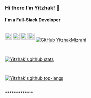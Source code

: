 <!--
**YitzhakMizrahi/YitzhakMizrahi** is a ✨ _special_ ✨ repository because its `README.md` (this file) appears on your GitHub profile.

Here are some ideas to get you started:

- 🔭 I’m currently working on ...
- 🌱 I’m currently learning ...
- 👯 I’m looking to collaborate on ...
- 🤔 I’m looking for help with ...
- 💬 Ask me about ...
- 📫 How to reach me: ...
- 😄 Pronouns: ...
- ⚡ Fun fact: ...
-->

### Hi there I'm [Yitzhak!](https://www.ymizrahi.com) 👋
#### I'm a Full-Stack Developer

<br/>
<a href="https://www.facebook.com/mizrahiyitzhak">
  <img align="left" alt="Facebook" width="22px" src="https://cdn.jsdelivr.net/npm/simple-icons@v3/icons/facebook.svg" />
</a>
<a href="https://www.linkedin.com/in/aviparshan/">
  <img align="left" alt="Linkedin" width="22px" src="https://cdn.jsdelivr.net/npm/simple-icons@v3/icons/linkedin.svg" />
</a>
<a href="https://www.instagram.com/aviparshan/">
  <img align="left" alt="Instagram" width="22px" src="https://cdn.jsdelivr.net/npm/simple-icons@v3/icons/instagram.svg" />
</a>

<a align="center" href="https://github.com/YitzhakMizrahi">
  <img align="left" alt="Rozen's Github" width="22px" src="https://cdn.jsdelivr.net/npm/simple-icons@v3/icons/github.svg" />
</a>

[![GitHub YitzhakMizrahi](https://img.shields.io/github/followers/YitzhakMizrahi?label=follow&style=social)](https://github.com/YitzhakMizrahi)

<br />

[![Yitzhak's github stats](https://github-readme-stats.vercel.app/api?username=YitzhakMizrahi&layout=compact&show_icons=true&theme=react)](https://github.com/anuraghazra/github-readme-stats)

<br />

[![Yitzhak's github top-langs](https://github-readme-stats.vercel.app/api/top-langs/?username=YitzhakMizrahi&layout=compact&show_icons=true&theme=react)](https://github.com/anuraghazra/github-readme-stats)

<br />
*************
